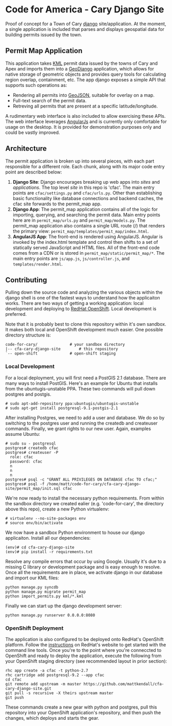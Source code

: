 # Code for America - Cary Django Site
Proof of concept for a Town of Cary [django](https://www.djangoproject.com/) 
site/application. At the moment, a single application is included that 
parses and displays geospatial data for building permits issued by the town.

## Permit Map Application
This application takes [KML](https://developers.google.com/kml/) permit data 
issued by the towns of Cary and Apex and imports them into a 
[GeoDjango](http://geodjango.org/) application, which allows for native storage
of geometric objects and provides query tools for calculating region overlap, 
containment, etc. The app django exposes a simple API that supports such 
operations as:

- Rendering all permits into [GeoJSON](http://geojson.org/), suitable for 
  overlay on a map.
- Full-text search of the permit data.
- Retreving all permits that are present at a specific latitude/longitude.

A rudimentary web interface is also included to allow exercising these APIs. 
The web interface leverages [AngularJs](https://angularjs.org/) and is 
currently only comfortable for usage on the desktop. It is provided for 
demonstration purposes only and could be vastly improved.

## Architecture
The permit application is broken up into several pieces, with each part 
responsible for a different role. Each chunk, along with its major code entry
point are described below:

1. **Django Site**: Django encourages breaking up web apps into *sites* and 
   *applications*. The top level *site* in this repo is 'cfac'. The main 
   entry points are `cfac/settings.py` and `cfac/urls.py`. Other 
   than establishing basic functionality like database connections and 
   backend caches, the cfac site forwards to the permit\_map app.
2. **Django App**: The permit\_map application contains all of the logic for 
   importing, querying, and searching the permit data. Main entry points 
   here are in `permit_map/urls.py` and `permit_map/models.py`. The 
   permit\_map application also contains a single URL route (/) that renders
   the primary view: `permit_map/templates/permit_map/index.html`.
3. **AngularJS App**: The front-end is rendered using AngularJS. Angular is 
   invoked by the index.html template and control then shifts to a set of 
   statically served JavaScript and HTML files. All of the front-end code 
   comes from a CDN or is stored in `permit_map/static/permit_map/*`. The 
   main entry points are `js/app.js`, `js/controller.js`, and 
   `templates/render.html`.

## Contributing
Pulling down the source code and analyzing the various objects within the 
django shell is one of the fastest ways to understand how the applicaiton 
works. There are two ways of getting a working application: local development
and deploying to [RedHat OpenShift](https://www.openshift.com/). Local 
development is preferred.

Note that it is probably best to clone this repository within it's own 
sandbox. It makes both local and OpenShift development much easier. One 
possible directory structure is:

```
code-for-cary/				# your sandbox directory
|-- cfa-cary-django-site		# this repository
`-- open-shift				# open-shift staging
```

### Local Development
For a local deployment, you will first need a PostGIS 2.1 database. There are 
many ways to install PostGIS. Here's an example for Ubuntu that installs from
the ubuntugis-unstable PPA. These two commands will pull down postgres and 
postgis.

```
# sudo apt-add-repository ppa:ubuntugis/ubuntugis-unstable
# sudo apt-get install postgresql-9.1-postgis-2.1
```

After installing Postgres, we need to add a user and database. We do so by 
switching to the postgres user and running the createdb and createuser 
commands. Finally, we grant rights to our new user. Again, examples assume
Ubuntu:

```
# sudo su - postgresql
postgres# createdb cfac
postgres# createuser -P
  role: cfac
  password: cfac
  n
  n
  n
postgres# psql -c "GRANT ALL PRIVILEGES ON DATABASE cfac TO cfac;"
postgres# psql -f /home/matt/code-for-cary/cfa-cary-django-site/permit_map/init.sql cfac
```

We're now ready to install the necessary python requirements. From within the 
sandbox directory we created ealier (e.g. 'code-for-cary', the directory above
this repo), create a new Python virtualenv:

```
# virtualenv --no-site-packages env
# source env/bin/activate
```

We now have a sandbox Python environment to house our django applicaiton. 
Install all our dependencies:

```
(env)# cd cfa-cary-django-site
(env)# pip install -r requirements.txt
```

Resolve any compile errors that occur by using Google. Usually it's due to a 
missing C library or development package and is easy enough to resolve. Once 
all the requirements are in place, we activate django in our database and 
import our KML files:

```
python manage.py syncdb
python manage.py migrate permit_map 
python import_permits.py kml/*.kml
```

Finally we can start up the django development server:

```
python manage.py runserver 0.0.0.0:8080
```

### OpenShift Deployment
The application is also configured to be deployed onto RedHat's OpenShift 
platform. Follow the [instructions](https://www.openshift.com/get-started) on
RedHat's website to get started with the command line tools. Once you're to the
point where you're conneccted to OpenShift and ready to deploy the application,
execute the following from your OpenShift staging directory (see recommended 
layout in prior section):

```
rhc app create -a cfac -t python-2.7
rhc cartridge add postgresql-9.2 --app cfac
cd cfac
git remote add upstream -m master https://github.com/mattkendall/cfa-cary-django-site.git
git pull -s recursive -X theirs upstream master
git push
```

These commands create a new gear with python and postgres, pull this 
repository into your OpenShift application's repository, and then push the
changes, which deploys and starts the gear.
